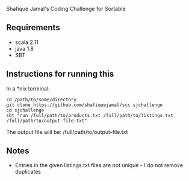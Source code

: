 Shafique Jamal's Coding Challenge for Sortable

## Requirements

- scala 2.11
- java 1.8
- SBT

## Instructions for running this

In a *nix terminal:

```
cd /path/to/some/directory
git clone https://github.com/shafiquejamal/scc sjchallenge
cd sjchallenge
sbt "run /full/path/to/products.txt /full/path/to/listings.txt /full/path/to/output-file.txt"
```

The output file will be: /full/path/to/output-file.txt

## Notes

- Entries in the given listings.txt files are not unique - I do not remove duplicates
